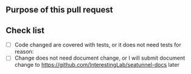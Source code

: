 <!--

Thank you for contributing to SeaTunnel! Please make sure that your code changes
are covered with tests. And in case of new features or big changes
remember to adjust the documentation.

Feel free to ping committers for the review!

## Contribution Checklist

  - Make sure that the pull request corresponds to a [GITHUB issue](https://github.com/InterestingLab/seatunnel/issues).

  - Name the pull request in the form "[SeaTunnel #XXXX] [component] Title of the pull request", where *SeaTunnel #XXXX* should be replaced by the actual issue number.

  - Minor fixes should be named following this pattern: `[hotfix] [docs] Fix typo in README.md doc`.

-->

## Purpose of this pull request

<!-- Describe the purpose of this pull request. For example: This pull request adds checkstyle plugin.-->

## Check list

* [ ] Code changed are covered with tests, or it does not need tests for reason:
* [ ] Change does not need document change, or I will submit document change to https://github.com/InterestingLab/seatunnel-docs later
